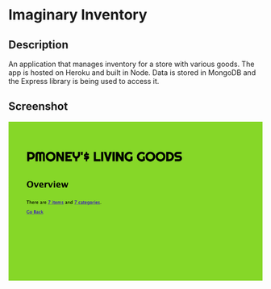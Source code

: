 # Imaginary Inventory
## Description
An application that manages inventory for a store with various goods. The app is hosted on Heroku and built in Node. Data is stored in MongoDB and the Express library is being used to access it.
## Screenshot
![screenshot](screenshot.png)
